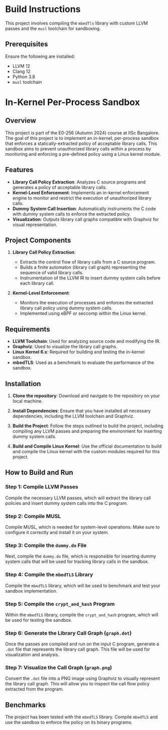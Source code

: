 # Build Instructions

This project involves compiling the `mbedTls` library with custom LLVM passes and the `musl` toolchain for sandboxing.

## Prerequisites

Ensure the following are installed:

- LLVM 12
- Clang 12
- Python 3.8
- `musl` toolchain

# In-Kernel Per-Process Sandbox

## Overview
This project is part of the E0-256 (Autumn 2024) course at IISc Bangalore. The goal of this project is to implement an in-kernel, per-process sandbox that enforces a statically-extracted policy of acceptable library calls. This sandbox aims to prevent unauthorized library calls within a process by monitoring and enforcing a pre-defined policy using a Linux kernel module.

## Features
- **Library Call Policy Extraction**: Analyzes C source programs and generates a policy of acceptable library calls.
- **Kernel-Level Enforcement**: Implements an in-kernel enforcement engine to monitor and restrict the execution of unauthorized library calls.
- **Dummy System Call Insertion**: Automatically instruments the C code with dummy system calls to enforce the extracted policy.
- **Visualization**: Outputs library call graphs compatible with Graphviz for visual representation.

## Project Components
1. **Library Call Policy Extraction**:
   - Extracts the control flow of library calls from a C source program.
   - Builds a finite automaton (library call graph) representing the sequence of valid library calls.
   - Instrumentation of the LLVM IR to insert dummy system calls before each library call.

2. **Kernel-Level Enforcement**:
   - Monitors the execution of processes and enforces the extracted library call policy using dummy system calls.
   - Implemented using eBPF or seccomp within the Linux kernel.

## Requirements
- **LLVM Toolchain**: Used for analyzing source code and modifying the IR.
- **Graphviz**: Used to visualize the library call graphs.
- **Linux Kernel 6.x**: Required for building and testing the in-kernel sandbox.
- **mbedTLS**: Used as a benchmark to evaluate the performance of the sandbox.

## Installation

1. **Clone the repository**:
   Download and navigate to the repository on your local machine.

2. **Install Dependencies**:
   Ensure that you have installed all necessary dependencies, including the LLVM toolchain and Graphviz.

3. **Build the Project**:
   Follow the steps outlined to build the project, including compiling any LLVM passes and preparing the environment for inserting dummy system calls.

4. **Build and Compile Linux Kernel**:
   Use the official documentation to build and compile the Linux kernel with the custom modules required for this project.

## How to Build and Run

### Step 1: Compile LLVM Passes
Compile the necessary LLVM passes, which will extract the library call policies and insert dummy system calls into the C program.

### Step 2: Compile MUSL
Compile MUSL, which is needed for system-level operations. Make sure to configure it correctly and install it on your system.

### Step 3: Compile the `dummy.do` File
Next, compile the `dummy.do` file, which is responsible for inserting dummy system calls that will be used for tracking library calls in the sandbox.

### Step 4: Compile the `mbedTLS` Library
Compile the `mbedTLS` library, which will be used to benchmark and test your sandbox implementation.

### Step 5: Compile the `crypt_and_hash` Program
Within the `mbedTLS` library, compile the `crypt_and_hash` program, which will be used for testing the sandbox.

### Step 6: Generate the Library Call Graph (`graph.dot`)
Once the passes are compiled and run on the input C program, generate a `.dot` file that represents the library call graph. This file will be used for visualization and analysis.

### Step 7: Visualize the Call Graph (`graph.png`)
Convert the `.dot` file into a PNG image using Graphviz to visually represent the library call graph. This will allow you to inspect the call flow policy extracted from the program.

## Benchmarks

The project has been tested with the `mbedTLS` library. Compile `mbedTLS` and use the sandbox to enforce the policy on its binary programs.